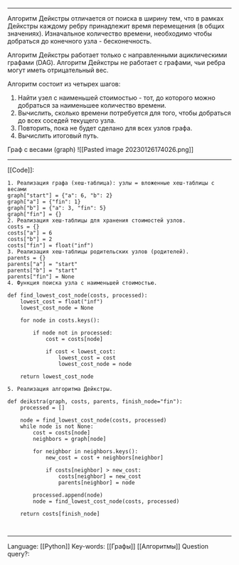 ___
Алгоритм Дейкстры отличается от поиска в ширину тем, что в рамках Дейкстры каждому ребру принадлежит время перемещения (в общих значениях). Изначальное количество времени, необходимо чтобы добраться до конечного узла - бесконечность. 

Алгоритм Дейкстры работает только с направленными ациклическими графами (DAG). 
Алгоритм Дейкстры не работает с графами, чьи ребра могут иметь отрицательный вес.

Алгоритм состоит из четырех шагов:
1. Найти узел с наименьшей стоимостью - тот, до которого можно добраться за наименьшее количество времени. 
2. Вычислить, сколько времени потребуется для того, чтобы добраться до всех соседей текущего узла. 
3. Повторить, пока не будет сделано для всех узлов графа.
4. Вычислить итоговый путь. 

Граф с весами (graph)
![[Pasted image 20230126174026.png]]
___
[[Code]]:
```
1. Реализация графа (хеш-таблица): узлы = вложенные хеш-таблицы с весами
graph["start"] = {"a": 6, "b": 2}
graph["a"] = {"fin": 1}
graph["b"] = {"a": 3, "fin": 5}
graph["fin"] = {}
2. Реализация хеш-таблицы для хранения стоимостей узлов.
costs = {}
costs["a"] = 6
costs["b"] = 2
costs["fin"] = float("inf")
3. Реализация хеш-таблицы родительских узлов (родителей).
parents = {}
parents["a"] = "start"
parents["b"] = "start"
parents["fin"] = None
4. Функция поиска узла с наименьшей стоимостью.

def find_lowest_cost_node(costs, processed):
    lowest_cost = float("inf")
    lowest_cost_node = None

    for node in costs.keys():

        if node not in processed:
            cost = costs[node]

            if cost < lowest_cost:
                lowest_cost = cost
                lowest_cost_node = node

    return lowest_cost_node
    
5. Реализация алгоритма Дейкстры.

def deikstra(graph, costs, parents, finish_node="fin"):
    processed = []

    node = find_lowest_cost_node(costs, processed)
    while node is not None:
        cost = costs[node]
        neighbors = graph[node]

        for neighbor in neighbors.keys():
            new_cost = cost + neighbors[neighbor]

            if costs[neighbor] > new_cost:
                costs[neighbor] = new_cost
                parents[neighbor] = node

        processed.append(node)
        node = find_lowest_cost_node(costs, processed)

    return costs[finish_node]

    
```
___
Language: [[Python]]
Key-words:  [[Графы]] [[Алгоритмы]]
Question query?: 